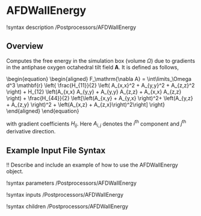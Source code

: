 # AFDWallEnergy

!syntax description /Postprocessors/AFDWallEnergy

## Overview

Computes the free energy in the simulation box (volume $\Omega$) due to gradients in the antiphase oxygen octahedral tilt field $\mathbf{A}$. It is defined as follows,

\begin{equation}
  \begin{aligned}
  F_\mathrm{\nabla A} = \int\limits_\Omega d^3 \mathbf{r} \left\{ \frac{H_{11}}{2}   \left( A_{x,x}^2 + A_{y,y}^2 + A_{z,z}^2 \right) +  H_{12}  \left(A_{x,x} A_{y,y} + A_{y,y} A_{z,z} + A_{x,x} A_{z,z} \right) + \frac{H_{44}}{2} \left[\left(A_{x,y} + A_{y,x} \right)^2+ \left(A_{y,z} + A_{z,y} \right)^2 + \left(A_{x,z} + A_{z,x}\right)^2\right] \right\}
  \end{aligned}
\end{equation}

with gradient coefficients $H_{ij}$. Here $A_{i,j}$ denotes the $i^\mathrm{th}$ component and $j^\mathrm{th}$ derivative direction.

## Example Input File Syntax

!! Describe and include an example of how to use the AFDWallEnergy object.

!syntax parameters /Postprocessors/AFDWallEnergy

!syntax inputs /Postprocessors/AFDWallEnergy

!syntax children /Postprocessors/AFDWallEnergy

